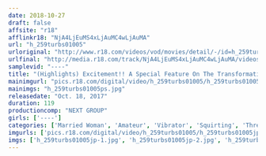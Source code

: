 ```yaml
---
date: 2018-10-27
draft: false
affsite: "r18"
afflinkr18: "NjA4LjEuMS4xLjAuMC4wLjAuMA"
url: "h_259turbs01005"
urloriginal: "http://www.r18.com/videos/vod/movies/detail/-/id=h_259turbs01005"
urlfinal: "http://media.r18.com/track/NjA4LjEuMS4xLjAuMC4wLjAuMA/videos/vod/movies/detail/-/id=h_259turbs01005"
samplevid: "----"
title: "(Highlights) Excitement!! A Special Feature On The Transformations Of 'Virtuous Wives'"
mainimgurl: "pics.r18.com/digital/video/h_259turbs01005/h_259turbs01005ps.jpg"
mainimgs: "h_259turbs01005ps.jpg"
releasedate: "Oct. 18, 2017"
duration: 119
productioncomp: "NEXT GROUP"
girls: ['----']
categories: ['Married Woman', 'Amateur', 'Vibrator', 'Squirting', 'Threesome / Foursome', 'Compilation']
imgurls: ['pics.r18.com/digital/video/h_259turbs01005/h_259turbs01005jp-1.jpg', 'pics.r18.com/digital/video/h_259turbs01005/h_259turbs01005jp-2.jpg', 'pics.r18.com/digital/video/h_259turbs01005/h_259turbs01005jp-3.jpg', 'pics.r18.com/digital/video/h_259turbs01005/h_259turbs01005jp-4.jpg', 'pics.r18.com/digital/video/h_259turbs01005/h_259turbs01005jp-5.jpg', 'pics.r18.com/digital/video/h_259turbs01005/h_259turbs01005jp-6.jpg', 'pics.r18.com/digital/video/h_259turbs01005/h_259turbs01005jp-7.jpg', 'pics.r18.com/digital/video/h_259turbs01005/h_259turbs01005jp-8.jpg', 'pics.r18.com/digital/video/h_259turbs01005/h_259turbs01005jp-9.jpg', 'pics.r18.com/digital/video/h_259turbs01005/h_259turbs01005jp-10.jpg', 'pics.r18.com/digital/video/h_259turbs01005/h_259turbs01005jp-11.jpg', 'pics.r18.com/digital/video/h_259turbs01005/h_259turbs01005jp-12.jpg', 'pics.r18.com/digital/video/h_259turbs01005/h_259turbs01005jp-13.jpg', 'pics.r18.com/digital/video/h_259turbs01005/h_259turbs01005jp-14.jpg', 'pics.r18.com/digital/video/h_259turbs01005/h_259turbs01005jp-15.jpg', 'pics.r18.com/digital/video/h_259turbs01005/h_259turbs01005jp-16.jpg', 'pics.r18.com/digital/video/h_259turbs01005/h_259turbs01005jp-17.jpg', 'pics.r18.com/digital/video/h_259turbs01005/h_259turbs01005jp-18.jpg', 'pics.r18.com/digital/video/h_259turbs01005/h_259turbs01005jp-19.jpg', 'pics.r18.com/digital/video/h_259turbs01005/h_259turbs01005jp-20.jpg']
imgs: ['h_259turbs01005jp-1.jpg', 'h_259turbs01005jp-2.jpg', 'h_259turbs01005jp-3.jpg', 'h_259turbs01005jp-4.jpg', 'h_259turbs01005jp-5.jpg', 'h_259turbs01005jp-6.jpg', 'h_259turbs01005jp-7.jpg', 'h_259turbs01005jp-8.jpg', 'h_259turbs01005jp-9.jpg', 'h_259turbs01005jp-10.jpg', 'h_259turbs01005jp-11.jpg', 'h_259turbs01005jp-12.jpg', 'h_259turbs01005jp-13.jpg', 'h_259turbs01005jp-14.jpg', 'h_259turbs01005jp-15.jpg', 'h_259turbs01005jp-16.jpg', 'h_259turbs01005jp-17.jpg', 'h_259turbs01005jp-18.jpg', 'h_259turbs01005jp-19.jpg', 'h_259turbs01005jp-20.jpg']
---
```

